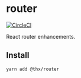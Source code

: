 # router
[![CircleCI](https://circleci.com/gh/thr-consulting/router.svg?style=svg)](https://circleci.com/gh/thr-consulting/router)

React router enhancements.

## Install
```
yarn add @thx/router
```
